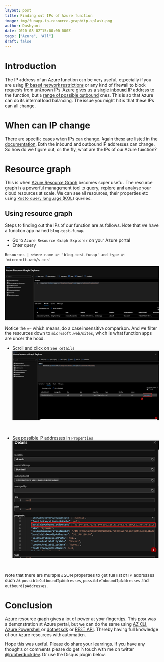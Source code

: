 ```yaml
---
layout: post
title: Finding out IPs of Azure function
image: img/funapp-ip-resource-graph/ip-splash.png
author: Dushyant
date: 2020-08-02T15:00:00.000Z
tags: ["Azure", "All"]
draft: false
---
```

# Introduction
The IP address of an Azure function can be very useful, especially if you are using [IP based network restrictions](https://docs.microsoft.com/en-us/azure/app-service/app-service-ip-restrictions) or any kind of firewall to block requests from unknown IPs. Azure gives us a [single inbound IP](https://docs.microsoft.com/en-us/azure/azure-functions/ip-addresses#function-app-inbound-ip-address) address to the function, but a [range of possible outbound](https://docs.microsoft.com/en-us/azure/azure-functions/ip-addresses#find-outbound-ip-addresses) ones. This is so that Azure can do its internal load balancing. The issue you might hit is that these IPs can all change.

# When can IP change

There are specific cases when IPs can change. Again these are listed in the [documentation](https://docs.microsoft.com/en-us/azure/azure-functions/ip-addresses#inbound-ip-address-changes). Both the inbound and outbound IP addresses can change. So how do we figure out, on the fly, what are the IPs of our Azure function?

# Resource graph

This is when [Azure Resource Graph](https://azure.microsoft.com/en-gb/features/resource-graph/) becomes super useful. The resource graph is a powerful management tool to query, explore and analyse your cloud resources at scale. We can see all resources, their properties etc using [Kusto query language (KQL)](https://docs.microsoft.com/en-us/azure/data-explorer/kusto/query/) queries.

## Using resource graph

Steps to finding out the IPs of our function are as follows. Note that we have a function app named `blog-test-funap`.

* Go to `Azure Resource Graph Explorer` on your Azure portal
* Enter query
```
Resources | where name =~ 'blog-test-funap' and type =~ 'microsoft.web/sites'
```
![Resource graph query](img/funapp-ip-resource-graph/resource-graph-query.png)
</br>

Notice the `=~` which means, do a case insensitive comparison. And we filter the resources down to `microsoft.web/sites`, which is what function apps are under the hood.

* Scroll and click on `See details`
![See detail](img/funapp-ip-resource-graph/see-details.png)
</br>

* See possible IP addresses in `Properties`
![See properties](img/funapp-ip-resource-graph/properties.png)
</br>

Note that there are multiple JSON properties to get full list of IP addresses such as `possibleOutboundIpAddresses`, `possibleInboundIpAddresses` and `outboundIpAddresses`.

# Conclusion
Azure resource graph gives a lot of power at your fingertips. This post was a demonstration at Azure portal, but we can do the same using [AZ CLI](https://docs.microsoft.com/en-us/cli/azure/ext/resource-graph/graph?view=azure-cli-latest), [Azure Powershell](https://docs.microsoft.com/en-us/azure/governance/resource-graph/first-query-powershell) or [dotnet sdk](https://docs.microsoft.com/en-us/azure/governance/resource-graph/first-query-dotnet) or [REST API](https://docs.microsoft.com/en-us/rest/api/azure-resourcegraph/). Thereby having full knowledge of our Azure resources with automation. 

Hope this was useful. Please do share your learnings. If you have any thoughts or comments please do get in touch with me on twitter [@rubberduckdev](https://twitter.com/rubberduckdev). Or use the Disqus plugin below.
